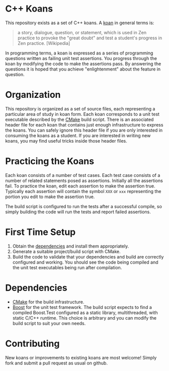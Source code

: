 # C++ Koans

This repository exists as a set of C++ koans.  A [koan](https://en.wikipedia.org/wiki/K%C5%8Dan) in general terms is:

> a story, dialogue, question, or statement, which is used in Zen practice to provoke the "great doubt" and test
> a student's progress in Zen practice. [Wikipedia]

In programming terms, a koan is expressed as a series of programming questions written as failing unit test assertions.
You progress through the koan by modifying the code to make  the assertions pass.  By answering the questions it is
hoped that you achieve "enlightenment" about the feature in question.

# Organization

This repository is organized as a set of source files, each representing a particular area of study in koan form.
Each koan corresponds to a unit test executable described by the [CMake](http://www.cmake.org) build script.
There is an associated header file for each koan that contains just enough infrastructure to express the koans.
You can safely ignore this header file if you are only interested in consuming the koans as a student.  If you
are interested in writing new koans, you may find useful tricks inside those header files.

# Practicing the Koans

Each koan consists of a number of test cases.  Each test case consists of a number of related statements posed
as assertions.  Initially all the assertions fail.  To practice the koan, edit each assertion to make the
assertion true.  Typically each assertion will contain the symbol `XXX` or `xxx` representing the portion you
edit to make the assertion true.

The build script is configured to run the tests after a successful compile, so simply building the code will run
the tests and report failed assertions.

# First Time Setup

1. Obtain the [dependencies](#dependencies) and install them appropriately.
2. Generate a suitable project/build script with CMake.
3. Build the code to validate that your dependencies and build are correctly configured and working.  You should
   see the code being compiled and the unit test executables being run after compilation.

# Dependencies

- [CMake](http://www.cmake.org) for the build infrastructure.
- [Boost](http://www.boost.org) for the unit test framework.  The build script expects to find a compiled Boost.Test
  configured as a static library, multithreaded, with static C/C++ runtime.  This choice is arbitrary and you can
  modify the build script to suit your own needs.
  
# Contributing

New koans or improvements to existing koans are most welcome!  Simply fork and submit a pull request as usual on github.
